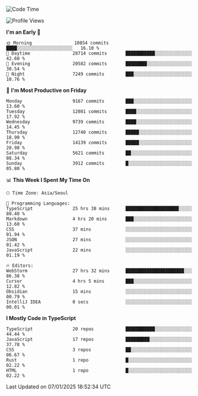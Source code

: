 <!--START_SECTION:waka-->
![Code Time](http://img.shields.io/badge/Code%20Time-7%2C176%20hrs%2025%20mins-blue)

![Profile Views](http://img.shields.io/badge/Profile%20Views-0-blue)

**I'm an Early 🐤** 

```text
🌞 Morning                10854 commits       ████░░░░░░░░░░░░░░░░░░░░░   16.10 % 
🌆 Daytime                28714 commits       ███████████░░░░░░░░░░░░░░   42.60 % 
🌃 Evening                20582 commits       ████████░░░░░░░░░░░░░░░░░   30.54 % 
🌙 Night                  7249 commits        ███░░░░░░░░░░░░░░░░░░░░░░   10.76 % 
```
📅 **I'm Most Productive on Friday** 

```text
Monday                   9167 commits        ███░░░░░░░░░░░░░░░░░░░░░░   13.60 % 
Tuesday                  12081 commits       ████░░░░░░░░░░░░░░░░░░░░░   17.92 % 
Wednesday                9739 commits        ████░░░░░░░░░░░░░░░░░░░░░   14.45 % 
Thursday                 12740 commits       █████░░░░░░░░░░░░░░░░░░░░   18.90 % 
Friday                   14139 commits       █████░░░░░░░░░░░░░░░░░░░░   20.98 % 
Saturday                 5621 commits        ██░░░░░░░░░░░░░░░░░░░░░░░   08.34 % 
Sunday                   3912 commits        █░░░░░░░░░░░░░░░░░░░░░░░░   05.80 % 
```


📊 **This Week I Spent My Time On** 

```text
🕑︎ Time Zone: Asia/Seoul

💬 Programming Languages: 
TypeScript               25 hrs 38 mins      ████████████████████░░░░░   80.40 % 
Markdown                 4 hrs 20 mins       ███░░░░░░░░░░░░░░░░░░░░░░   13.60 % 
CSS                      37 mins             ░░░░░░░░░░░░░░░░░░░░░░░░░   01.94 % 
JSON                     27 mins             ░░░░░░░░░░░░░░░░░░░░░░░░░   01.42 % 
JavaScript               22 mins             ░░░░░░░░░░░░░░░░░░░░░░░░░   01.19 % 

🔥 Editors: 
WebStorm                 27 hrs 32 mins      ██████████████████████░░░   86.38 % 
Cursor                   4 hrs 5 mins        ███░░░░░░░░░░░░░░░░░░░░░░   12.82 % 
Obsidian                 15 mins             ░░░░░░░░░░░░░░░░░░░░░░░░░   00.79 % 
IntelliJ IDEA            0 secs              ░░░░░░░░░░░░░░░░░░░░░░░░░   00.01 % 
```

**I Mostly Code in TypeScript** 

```text
TypeScript               20 repos            ███████████░░░░░░░░░░░░░░   44.44 % 
JavaScript               17 repos            █████████░░░░░░░░░░░░░░░░   37.78 % 
CSS                      3 repos             ██░░░░░░░░░░░░░░░░░░░░░░░   06.67 % 
Rust                     1 repo              █░░░░░░░░░░░░░░░░░░░░░░░░   02.22 % 
HTML                     1 repo              █░░░░░░░░░░░░░░░░░░░░░░░░   02.22 % 
```




 Last Updated on 07/01/2025 18:52:34 UTC
<!--END_SECTION:waka-->
